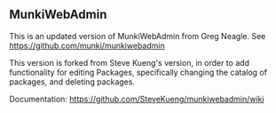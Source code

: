MunkiWebAdmin
--------------

This is an updated version of MunkiWebAdmin from Greg Neagle.
See https://github.com/munki/munkiwebadmin

This version is forked from Steve Kueng's version, in order
to add functionality for editing Packages, specifically 
changing the catalog of packages, and deleting packages.

Documentation:
https://github.com/SteveKueng/munkiwebadmin/wiki
